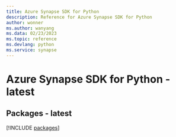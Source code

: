```yaml
---
title: Azure Synapse SDK for Python
description: Reference for Azure Synapse SDK for Python
author: wonner
ms.author: wanyang
ms.data: 02/23/2023
ms.topic: reference
ms.devlang: python
ms.service: synapse
---
```

# Azure Synapse SDK for Python - latest
## Packages - latest
[!INCLUDE [packages](synapse-index.md)]